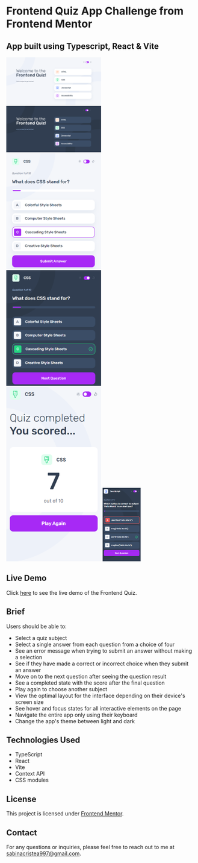 # Frontend Quiz App Challenge from Frontend Mentor

## App built using Typescript, React & Vite

<img src="src/assets/images/quiz-desktop-light.png" alt="Image1" width=50% height=50%>
<img src="src/assets/images/quiz-desktop-dark.png" alt="Image2" width=50% height=50%>
<img src="src/assets/images/quiz-tablet-light.png" alt="Image3" width=50% height=50%>
<img src="src/assets/images/quiz-tablet-dark.png" alt="Image4" width=50% height=50%>
<img src="src/assets/images/quiz-phone-light.png" alt="Image5" width=50% height=50%>
<img src="src/assets/images/quiz-phone-dark.png" alt="Image6" width=20% height=20%>

## Live Demo
Click [here](https://frontend-quiz-sabina.netlify.app/) to see the live demo of the Frontend Quiz.

## Brief
Users should be able to:
- Select a quiz subject
- Select a single answer from each question from a choice of four
- See an error message when trying to submit an answer without making a selection
- See if they have made a correct or incorrect choice when they submit an answer
- Move on to the next question after seeing the question result
- See a completed state with the score after the final question
- Play again to choose another subject
- View the optimal layout for the interface depending on their device's screen size
- See hover and focus states for all interactive elements on the page
- Navigate the entire app only using their keyboard
- Change the app's theme between light and dark

## Technologies Used
- TypeScript
- React
- Vite
- Context API
- CSS modules

## License
This project is licensed under [Frontend Mentor](https://www.frontendmentor.io/).

## Contact
For any questions or inquiries, please feel free to reach out to me at sabinacristea997@gmail.com.
